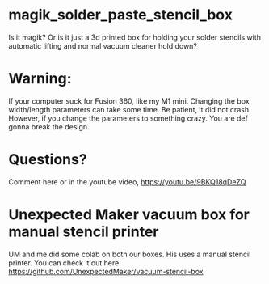 # magik_solder_paste_stencil_box
Is it magik?  Or is it just a 3d printed box for holding your solder stencils with automatic lifting and normal vacuum cleaner hold down?

# Warning:
If your computer suck for Fusion 360, like my M1 mini. Changing the box width/length parameters can take some time. Be patient, it did not crash. However, if you change the parameters to something crazy. You are def gonna break the design.

# Questions?
Comment here or in the youtube video, https://youtu.be/9BKQ18qDeZQ

# Unexpected Maker vacuum box for manual stencil printer
UM and me did some colab on both our boxes. His uses a manual stencil printer. You can check it out here.
https://github.com/UnexpectedMaker/vacuum-stencil-box
